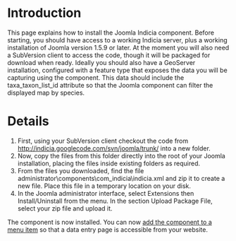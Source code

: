 # Introduction #

This page explains how to install the Joomla Indicia component. Before starting, you should have access to a working Indicia server, plus a working installation of Joomla version 1.5.9 or later. At the moment you will also need a SubVersion client to access the code, though it will be packaged for download when ready. Ideally you should also have a GeoServer installation, configured with a feature type that exposes the data you will be capturing using the component. This data should include the taxa\_taxon\_list\_id attribute so that the Joomla component can filter the displayed map by species.


# Details #
  1. First, using your SubVersion client checkout the code from http://indicia.googlecode.com/svn/joomla/trunk/ into a new folder.
  1. Now, copy the files from this folder directly into the root of your Joomla installation, placing the files inside existing folders as required.
  1. From the files you downloaded, find the file administrator\components\com\_indicia\indicia.xml and zip it to create a new file. Place this file in a temporary location on your disk.
  1. In the Joomla administrator interface, select Extensions then Install/Uninstall from the menu. In the section Upload Package File, select your zip file and upload it.

The component is now installed. You can now [add the component to a menu item](JoomlaConfiguration.md) so that a data entry page is accessible from your website.